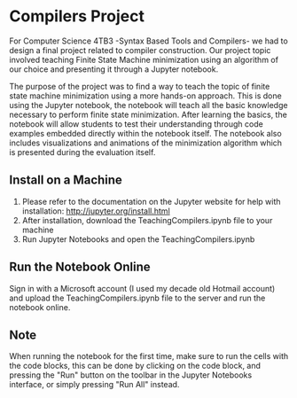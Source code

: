 # Compilers Project

For Computer Science 4TB3 -Syntax Based Tools and Compilers- we had to design a final project related to compiler construction. Our project topic involved teaching Finite State Machine minimization using an algorithm of our choice and presenting it through a Jupyter notebook.

The purpose of the project was to find a way to teach the topic of finite state machine minimization using a more hands-on approach. This is done using the Jupyter notebook, the notebook will teach all the basic knowledge necessary to perform finite state minimization. After learning the basics, the notebook will allow students to test their understanding through code examples embedded directly within the notebook itself. The notebook also includes visualizations and animations of the minimization algorithm which is presented during the evaluation itself.

## Install on a Machine
1) Please refer to the documentation on the Jupyter website for help with installation: http://jupyter.org/install.html
2) After installation, download the TeachingCompilers.ipynb file to your machine
3) Run Jupyter Notebooks and open the TeachingCompilers.ipynb

##  Run the Notebook Online
Sign in with a Microsoft account (I used my decade old Hotmail account) and upload the TeachingCompilers.ipynb file to the server and run the notebook online.

## Note
When running the notebook for the first time, make sure to run the cells with the code blocks, this can be done by clicking on the code block, and pressing the "Run" button on the toolbar in the Jupyter Notebooks interface, or simply pressing "Run All" instead.

